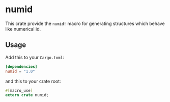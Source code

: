 # numid

This crate provide the `numid!` macro for generating structures which behave like numerical id.
 
## Usage

Add this to your `Cargo.toml`:

```toml
[dependencies]
numid = "1.0"
```

and this to your crate root:

```rust
#[macro_use]
extern crate numid;
```


